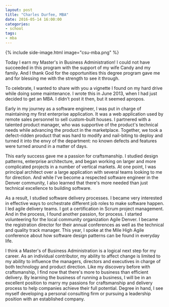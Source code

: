 ```yaml
---
layout: post
title: "Charles Durfee, MBA"
date: 2016-05-14 16:00:00
categories:
- school
tags:
- mba
---
```


{% include side-image.html image="csu-mba.png" %}

Today I earn my Master's in Business Administration! I could not have succeeded
in this program with the support of my wife Candy and my family. And I thank God
for the opportunities this degree program gave me and for blessing me with the
strength to see it through.

To celebrate, I wanted to share with you a vignette I found on my hard drive while
doing some maintenance. I wrote this in June 2013, when I had just decided
to get an MBA. I didn't post it then, but it seemed apropos.

>
Early in my journey as a software engineer, I was put in charge of maintaining my first enterprise application. It was a web application used by remote sales personnel to sell custom-built houses. I partnered with a talented product manager, who was supportive of the product's technical needs while advancing the product in the marketplace. Together, we took a defect-ridden product that was hard to modify and nail-biting to deploy and turned it into the envy of the department: no known defects and features were turned around in a matter of days.

>
This early success gave me a passion for craftsmanship. I studied design patterns, enterprise architecture, and began working on larger and more complicated projects in a number of vertical markets. At one point, I was principal architect over a large application with several teams looking to me for direction. And while I've become a respected software engineer in the Denver community, I also learned that there's more needed than just technical excellence to building software.

>
As a result, I studied software delivery processes. I became very interested in effective ways to orchestrate different job roles to make software happen. I led agile delivery teams. I got a certification in Scrum project management. And in the process, I found another passion, for process. I started volunteering for the local community organization Agile Denver. I became the registration director for their annual conferences as well as the technical and quality track manager. This year, I spoke at the Mile High Agile conference about how software design patterns can be found in everyday life.

>
I think a Master's of Business Administration is a logical next step for my career. As an individual contributor, my ability to affect change is limited to my ability to influence the managers, directors and executives in charge of both technology and product direction. Like my discovery before with craftsmanship, I find now that there's more to business than efficient delivery. By learning the business of running a business, I will be in an excellent position to marry my passions for craftsmanship and delivery process to help companies achieve their full potential. Degree in hand, I see myself developing a personal consulting firm or pursuing a leadership position with an established company.
